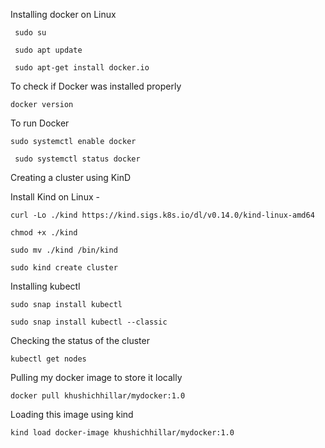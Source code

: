 Installing docker on Linux

     sudo su

     sudo apt update

     sudo apt-get install docker.io 
   
To check if Docker was installed properly

    docker version
To run Docker

    sudo systemctl enable docker

     sudo systemctl status docker
     
Creating a cluster using KinD

Install Kind on Linux -

    curl -Lo ./kind https://kind.sigs.k8s.io/dl/v0.14.0/kind-linux-amd64

    chmod +x ./kind

    sudo mv ./kind /bin/kind

    sudo kind create cluster
    
Installing kubectl

    sudo snap install kubectl

    sudo snap install kubectl --classic
Checking the status of the cluster

    kubectl get nodes
    
Pulling my docker image to store it locally

    docker pull khushichhillar/mydocker:1.0
    
Loading this image using kind

    kind load docker-image khushichhillar/mydocker:1.0
